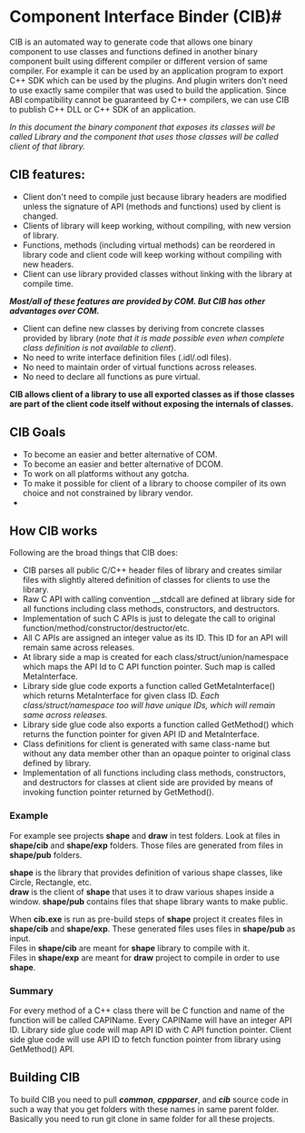 # Component Interface Binder (CIB)#
CIB is an automated way to generate code that allows one binary component to use classes and functions defined in another binary component built using different compiler or different version of same compiler.
For example it can be used by an application program to export C++ SDK which can be used by the plugins. And plugin writers don't need to use exactly same compiler that was used to build the application. Since ABI compatibility cannot be guaranteed by C++ compilers, we can use CIB to publish C++ DLL or C++ SDK of an application.

*In this document the binary component that exposes its classes will be called Library and the component that uses those classes will be called client of that library.*

## CIB features: ##
  - Client don't need to compile just because library headers are modified unless the signature of API (methods and functions) used by client is changed.
  - Clients of library will keep working, without compiling, with new version of library.
  - Functions, methods (including virtual methods) can be reordered in library code and client code will keep working without compiling with new headers.
  - Client can use library provided classes without linking with the library at compile time.

 ***Most/all of these features are provided by COM. But CIB has other advantages over COM.***

  - Client can define new classes by deriving from concrete classes provided by library (*note that it is made possible even when complete class definition is not available to client*).
  - No need to write interface definition files (.idl/.odl files).
  - No need to maintain order of virtual functions across releases.
  - No need to declare all functions as pure virtual.

 **CIB allows client of a library to use all exported classes as if those classes are part of the client code itself without exposing the internals of classes.**

## CIB Goals ##
 - To become an easier and better alternative of COM.
 - To become an easier and better alternative of DCOM.
 - To work on all platforms without any gotcha.
 - To make it possible for client of a library to choose compiler of its own choice and not constrained by library vendor.
 - 

## How CIB works ##
 Following are the broad things that CIB does:

  - CIB parses all public C/C++ header files of library and creates similar files with slightly altered definition of classes for clients to use the library.
  - Raw C API with calling convention __stdcall are defined at library side for all functions including class methods, constructors, and destructors.
  - Implementation of such C APIs is just to delegate the call to original function/method/constructor/destructor/etc.
  - All C APIs are assigned an integer value as its ID. This ID for an API will remain same across releases.
  - At library side a map is created for each class/struct/union/namespace which maps the API Id to C API function pointer. Such map is called MetaInterface.
  - Library side glue code exports a function called GetMetaInterface() which returns MetaInterface for given class ID. *Each class/struct/namespace too will have unique IDs, which will remain same across releases.*
  - Library side glue code also exports a function called GetMethod() which returns the function pointer for given API ID and MetaInterface.
  - Class definitions for client is generated with same class-name but without any data member other than an opaque pointer to original class defined by library.
  - Implementation of all functions including class methods, constructors, and destructors for classes at client side are provided by means of invoking function pointer returned by GetMethod().

### Example ###
For example see projects **shape** and **draw** in test folders. Look at files in **shape/cib** and **shape/exp** folders. Those files are generated from files in **shape/pub** folders.

**shape** is the library that provides definition of various shape classes, like Circle, Rectangle, etc.  
**draw** is the client of **shape** that uses it to draw various shapes inside a window.
**shape/pub** contains files that shape library wants to make public.

When **cib.exe** is run as pre-build steps of **shape** project it creates files in **shape/cib** and **shape/exp**. These generated files uses files in **shape/pub** as input.   
Files in **shape/cib** are meant for **shape** library to compile with it.  
Files in **shape/exp** are meant for **draw** project to compile in order to use **shape**.

### Summary ###
For every method of a C++ class there will be C function and name of the function will be called CAPIName.
Every CAPIName will have an integer API ID. Library side glue code will map API ID with C API function pointer.
Client side glue code will use API ID to fetch function pointer from library using GetMethod() API.

## Building CIB ##
To build CIB you need to pull ***common***, ***cppparser***, and ***cib*** source code in such a way that you get folders with these names in same parent folder. Basically you need to run git clone in same folder for all these projects.